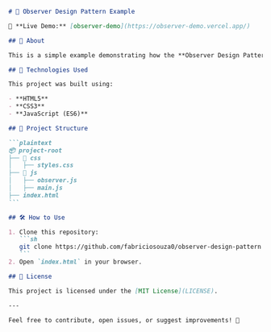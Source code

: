 ````markdown
# 📌 Observer Design Pattern Example

🔗 **Live Demo:** [observer-demo](https://observer-demo.vercel.app/)

## 📖 About

This is a simple example demonstrating how the **Observer Design Pattern** works and some possible use cases for it.

## 🚀 Technologies Used

This project was built using:

- **HTML5**
- **CSS3**
- **JavaScript (ES6)**

## 📂 Project Structure

```plaintext
📦 project-root
├── 📁 css
│   ├── styles.css
├── 📁 js
│   ├── observer.js
│   ├── main.js
├── index.html
```

## 🛠 How to Use

1. Clone this repository:
   ```sh
   git clone https://github.com/fabriciosouza0/observer-design-pattern.git
   ```
2. Open `index.html` in your browser.

## 📝 License

This project is licensed under the [MIT License](LICENSE).

---

Feel free to contribute, open issues, or suggest improvements! 🚀
````
